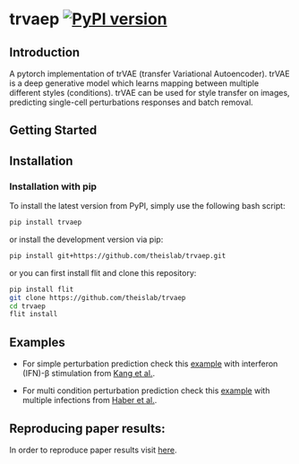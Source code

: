 # trvaep [![PyPI version](https://badge.fury.io/py/trvaep.svg)](https://badge.fury.io/py/trvaep)
## Introduction
A pytorch  implementation of trVAE (transfer Variational Autoencoder). trVAE is a deep generative model which learns mapping between multiple different styles (conditions). trVAE can be used for style transfer on images, predicting single-cell perturbations responses and batch removal.
## Getting Started

## Installation

### Installation with pip
To install the latest version from PyPI, simply use the following bash script:
```bash
pip install trvaep
```
or install the development version via pip: 
```bash
pip install git+https://github.com/theislab/trvaep.git
```

or you can first install flit and clone this repository:
```bash
pip install flit
git clone https://github.com/theislab/trvaep
cd trvaep
flit install
```

## Examples
* For simple perturbation prediction check this [example](https://nbviewer.jupyter.org/github/theislab/trvaep/blob/master/example/sample_notebook.ipynb)
 with interferon (IFN)-β stimulation from [Kang et al.](https://www.nature.com/articles/nbt.4042).
 
 * For multi condition perturbation prediction check this [example](https://nbviewer.jupyter.org/github/theislab/trvaep/blob/master/example/multi_condition_sample.ipynb)
 with multiple infections from [Haber et al.](https://www.nature.com/articles/nature24489).
 
 
 

## Reproducing paper results:
In order to reproduce paper results visit [here](https://github.com/Naghipourfar/trVAE_reproducibility).
